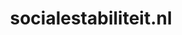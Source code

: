 ---
layout: post
title:  "socialestabiliteit.nl"
internal_url:  "/dutchgov/socialestabiliteit.nl.html"
subdomains_count: 9
all_subdomains_count: 21
urls_count: 5
ssl_rank: 0
http_rank: 71
url_link: /data/socialestabiliteit.nl/urls.txt
all_subdomains_link: /data/socialestabiliteit.nl/all_subdomains.txt
subdomains_link: /data/socialestabiliteit.nl/subdomains.txt
categories: dutchgov
---